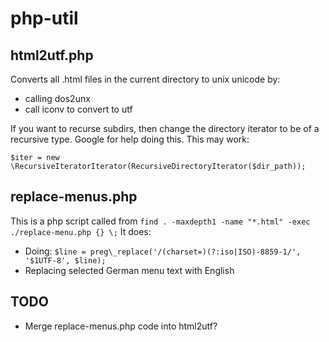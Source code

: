 # php-util

## html2utf.php

Converts all .html files in the current directory to unix unicode by:

* calling dos2unx
* call iconv to convert to utf

If you want to recurse subdirs, then change the directory iterator to be of a recursive type. Google for help doing this. This may work:

    $iter = new \RecursiveIteratorIterator(RecursiveDirectoryIterator($dir_path));

## replace-menus.php

This is a php script called from `find . -maxdepth1 -name "*.html" -exec ./replace-menu.php {} \;`
It does:

* Doing: `$line = preg\_replace('/(charset=)(?:iso|ISO)-8859-1/', '$1UTF-8', $line);`
* Replacing selected German menu text with English

## TODO

* Merge replace-menus.php code into html2utf?
